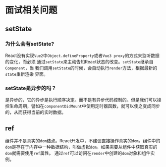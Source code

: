 # 面试相关问题

## setState

### 为什么会有setState?

React没有实现```Vue2```中```Object.defineProperty```或者```Vue3 proxy```的方式来监听数据的变化，而必须
通过```setState```来主动告知React状态的改变。```setState```继承自```Component```，当
我们调用```setState```的时候，会自动执行```render```方法，根据最新的```state```重新渲染
界面。

### setState是异步的吗？

是异步的，它的异步是执行顺序决定。而不是有异步代码控制的。但是我们可以操控生命周期，譬如在```componentDidMount```中使用定时器函数，就可以使之变成同步的，从而获得当前的实时数据。

## ref

组件并不是真实的```dom```结点。React开发中，不建议直接操作真实的```dom```。组件中的```dom```是存在于内存中一种数据结构，叫做虚拟```dom```。如果需要从组件中获取真实的```dom```就需要使用```ref```属性。
通过```ref```可以访问在```render```中创建的```dom```对象和组件实例。